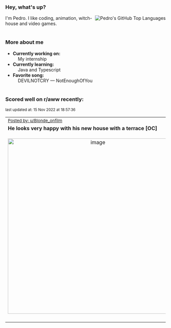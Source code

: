 ### Hey, what's up?
<img align="right" alt="Pedro's GitHub Top Languages" src="https://github-readme-stats.vercel.app/api/top-langs/?username=PedrosUsername&exclude_repo=HW2&layout=compact" />

I'm Pedro. I like coding, animation, witch-house and video games.<br><br>

### More about me
- **Currently working on:**  
&nbsp;&nbsp;&nbsp;&nbsp;My internship
- **Currently learning:**  
&nbsp;&nbsp;&nbsp;&nbsp;Java and Typescript
- **Favorite song:**  
&nbsp;&nbsp;&nbsp;&nbsp;DEVILNOTCRY — NotEnoughOfYou<br><br>

### Scored well on r/aww recently:

<p align="left"><sub>last updated at: 15 Nov 2022 at 18:57:36</sub></p>

|   |
| --- |
| <sub>[Posted by: u/Blonde_onfilm][source]</sub> |
| **He looks very happy with his new house with a terrace [OC]** | 
|<p align="center"> <img alt="image" src="https://i.redd.it/8pk8fngur00a1.jpg" width="550" /> </p>|
|   |

  



  
  
  
[linkedin]: https://linkedin.com/in/pedro-h-r-gomes-8a487b14a/
[gmail]: mailto:pilique11@gmail.com
[source]: https://reddit.com/r/aww/comments/yvj89t/he_looks_very_happy_with_his_new_house_with_a/
[redditAPI]: https://www.reddit.com/dev/api/